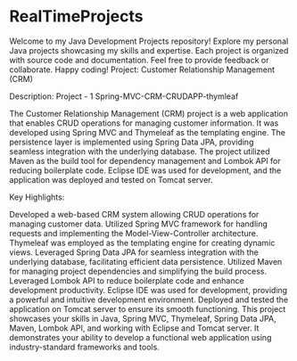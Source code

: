 # RealTimeProjects
Welcome to my Java Development Projects repository! Explore my personal Java projects showcasing my skills and expertise. Each project is organized with source code and documentation. Feel free to provide feedback or collaborate. Happy coding!
Project: Customer Relationship Management (CRM)

Description:
Project - 1 
Spring-MVC-CRM-CRUDAPP-thymleaf

The Customer Relationship Management (CRM) project is a web application that enables CRUD operations for managing customer information. It was developed using Spring MVC and Thymeleaf as the templating engine. The persistence layer is implemented using Spring Data JPA, providing seamless integration with the underlying database. The project utilized Maven as the build tool for dependency management and Lombok API for reducing boilerplate code. Eclipse IDE was used for development, and the application was deployed and tested on Tomcat server.

Key Highlights:

Developed a web-based CRM system allowing CRUD operations for managing customer data.
Utilized Spring MVC framework for handling requests and implementing the Model-View-Controller architecture.
Thymeleaf was employed as the templating engine for creating dynamic views.
Leveraged Spring Data JPA for seamless integration with the underlying database, facilitating efficient data persistence.
Utilized Maven for managing project dependencies and simplifying the build process.
Leveraged Lombok API to reduce boilerplate code and enhance development productivity.
Eclipse IDE was used for development, providing a powerful and intuitive development environment.
Deployed and tested the application on Tomcat server to ensure its smooth functioning.
This project showcases your skills in Java, Spring MVC, Thymeleaf, Spring Data JPA, Maven, Lombok API, and working with Eclipse and Tomcat server. It demonstrates your ability to develop a functional web application using industry-standard frameworks and tools.
